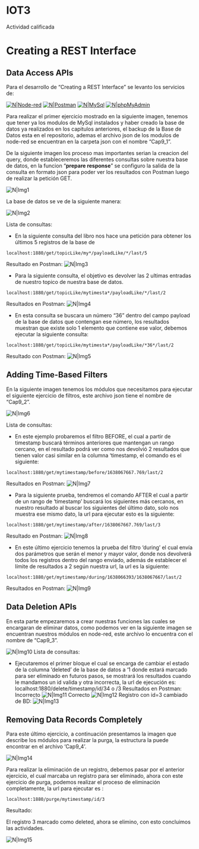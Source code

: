 # IOT3
Actividad calificada
# Creating a REST Interface


## Data Access APIs

Para el desarrollo de “Creating a REST Interface” se levanto los servicios de:

[![N|Node-red](https://i.ibb.co/Q62QZpv/logoigm1.png)](https://nodered.org/) [![N|Postman](https://i.ibb.co/mhFCN4d/postman.png)](https://www.postman.com/) [![N|MySql](https://i.ibb.co/PjLxDCC/logoigm3.png)](https://www.mysql.com/) [![N|phpMyAdmin](https://i.ibb.co/cypsdgy/logoigm4.png)](https://www.phpmyadmin.net/)

Para realizar el primer ejercicio mostrado en la siguiente imagen, tenemos que tener ya los modulos de MySql instalados y haber creado la base de datos ya realizados en los capitulos anteriores, el backup de la Base de Datos esta en el repositorio, ademas el archivo json de los modulos de node-red se encuentran en la carpeta json con el nombre “Cap9_1”.

De la siguiente imagen los proceso mas importantes serian la creacion del query, donde estableceremos las diferentes consultas sobre nuestra base de datos, en la funcion “**prepare response**” se configuro la salida de la consulta en formato json para poder ver los resultados con Postman luego de realizar la petición GET.

![N|Img1](https://lh6.googleusercontent.com/n2C9kPDMgFLcNKGXUvnG1nQ8CAHxQL2rHibci0J7JhmJb7Z4OwHFBVc1vj_t_bg5L-JzrhYEW1Zwenifxbxy2WMI7Lw0P7yeB1GvlfBN16r_EGXNAlsCn-OrbaFRSvKgZ7-fqzkB)

La base de datos se ve de la siguiente manera:

![N|Img2](https://lh5.googleusercontent.com/8LkcL-BjZV1NU9kllBLBRn6KQnlotkqc3OpMLqWwvQLSkxFtrdsu9OqqoAdBZQpb9qux0g3pTfarG5MnRwN3vRaHynfDUw-szjRg9gAzSObo8wat2pdcPKkAU8WJFRfOp18RyeFZ)

Lista de consultas:

  - En la siguiente consulta del libro nos hace una petición para obtener los últimos 5 registros de la base de 
  ```
  localhost:1880/get/topicLike/my*/payloadLike/*/last/5
  ```
  Resultado en Postman:
  ![N|Img3](https://lh3.googleusercontent.com/rfSMK85aD68dhs2VuA-7easC1EDGFJqBg_9YbPC7xTeUpmsuK_nJ9TKH1MwQgT4PrDzIOIqftPpwAdNzh4BzCPScaZgbOOZBcP1Vo1OQzLvZXpJYMIdyzVjFu-e8KEKxUYubU8Iu)
  - Para la siguiente consulta, el objetivo es devolver las 2 ultimas entradas de nuestro topico de nuestra base de datos.
  ```
  localhost:1880/get/topicLike/mytimesta*/payloadLike/*/last/2
  ```
  Resultados en Postman:
  ![N|Img4](https://lh6.googleusercontent.com/KeAerdKU2qN6pH8XLW5BTdNWI0f6_4mrvuHomL79UuJo3r0pnLZaR3cjVkgb-tJLejUg6R7MngPZ9SGrlblf2EKwzz1LRM67yi2EtHdKeb-gfP4zDWhx72CbzewdRPh-FVgZks-l)
  - En esta consulta se buscara un número “36” dentro del campo payload de la base de datos que contengan ese número, los resultados muestran que existe solo 1 elemento que contiene ese valor, debemos ejecutar la siguiente consulta:
  ```
  localhost:1880/get/topicLike/mytimesta*/payloadLike/*36*/last/2
  ```
  Resultado con Postman:
  ![N|Img5](https://lh5.googleusercontent.com/mu3B4-SP0JwUfWOon50u34fr-fYtd8tE3DMQ43Mc6nE20uBDFec6qfn-S02krjcZV_3RXHvutHahG74595g5MtVjM2JEZ6FsTgAR_HXlpzAyBvuTg6sRXNHi_s1wp56wsV25wWNv)


## Adding Time-Based Filters
En la siguiente imagen tenemos los módulos que necesitamos para ejecutar el siguiente ejercicio de filtros, este archivo json tiene el nombre de “Cap9_2”.

![N|Img6](https://lh6.googleusercontent.com/avO6KgZph7HHqkODN9nr85C2i4GuWahsx_km4qI74eDwSDKB6QLzYqJHlNmqHYaQK_HR6qz7Hef4bPDi1x3CHBxOejk0tmKgj40z2n5WqmzCUwSynURpDwgIh3fI-zA4AkZVKNoK)

Lista de consultas:
  - En este ejemplo probaremos el filtro BEFORE, el cual a partir de timestamp buscará términos anteriores que mantengan un rango cercano, en el resultado podrá ver como nos devolvió 2 resultados que tienen valor casi similar en la columna ‘timestamp, el comando es el siguiente:
  ```
  localhost:1880/get/mytimestamp/before/1638067667.769/last/2
  ```
  Resultados en Postman:
  ![N|Img7](https://lh3.googleusercontent.com/5Gd44wb2wTOqj7BREEkojzt4qEk_ydSMTtyW_6hH1uLPuoBsCruUsOJjGGHdCeAKRsmWE4G-Fp_vebw3vMhBKDcU1c5Dk-i97WTbot_qurOFGXiudyip9BbumB51kOg7aZmKq7Um)
  - Para la siguiente prueba, tendremos el comando AFTER el cual a partir de un rango de ‘timestamp’ buscará los siguientes más cercanos, en nuestro resultado al buscar los siguientes del último dato, solo nos muestra ese mismo dato, la url para ejecutar esto es la siguiente:
  ```
  localhost:1880/get/mytimestamp/after/1638067667.769/last/3
  ```
  Resultado en Postman:
  ![N|Img8](https://lh5.googleusercontent.com/3Ztk8KyDDatBDonT6Jy3NjrvcJwqCK1-cq1Ld100iTyR4udaKVCaLSmdQZr4LibP0PhaC7QtznZBLefDGoA4SAJypqVvjHvuLHIAQxBiqV6ZEzlo2kXtlh-pFIaW9224VFM_bSgb)
  - En este último ejercicio tenemos la prueba del filtro ‘during’ el cual envía dos parámetros que serán el menor y mayor valor, donde nos devolverá todos los registros dentro del rango enviado, además de establecer el límite de resultados a 2 según nuestra url, la url es la siguiente:
  ```
  localhost:1880/get/mytimestamp/during/1638066393/1638067667/last/2
  ```
  Resultados en Postman:
  ![N|Img9](https://lh3.googleusercontent.com/dIJ1BBKa5Qk-OAQKNb4p7_w0uEKxcmIOU7arP-RK2K-rCfTTGug51FnSK0hKffpQbW8O4o1Kp1HlZohdml8OegA_Zg-dIa4UXhBWCP6aQWqV41T15cu4rECQPzWSAqXL-AS7UJzz)


## Data Deletion APIs
En esta parte empezaremos a crear nuestras funciones las cuales se encargaran de eliminar datos, como podemos ver en la siguiente imagen se encuentran nuestros módulos en node-red, este archivo lo encuentra con el nombre de “Cap9_3”.

![N|Img10](https://lh6.googleusercontent.com/UmQOLMyuDxbAmqE09ic6WS_KTxWKQUsQ1DnzSunkWMZRiql-HKUms84xB-0FeDS8xjeHljzBUbFkm-XjR5ChBgH8IPENg4POk-vf7KcQFJsGtxfpodA6_vq8nZyE-JoendO0uunX)
Lista de consultas:
  - Ejecutaremos el primer bloque el cual se encarga de cambiar el estado de la columna ‘deleted’ de la base de datos a ‘1 donde estará marcado para ser eliminado en futuros pasos, se mostrará los resultados cuando le mandamos un id valida y otra incorrecta, la url de ejecución es:
  localhost:1880/delete/timestamp/id/34 o /3
  Resultados en Postman:
  Incorrecto
  ![N|Img11](https://lh5.googleusercontent.com/jgKDja9JZ_555lWAEjQcrwVpYVCcvwTL6BIJjna4tfU5y4nnBtvgMZVjrZYg-rGJYXpDc24_l5Quq1Kbhs-t6Qw96lnNfXzIrCGTEAZH5z_b0Wzk8-Xfa0WzGFqN4Yx1oTldOiPz)
  Correcto
  ![N|Img12](https://lh5.googleusercontent.com/WV0Il8S7BtDlwUGodxk4GHdY6gyQX9W-P6YxNEzmoSfIONFh9hhdA26RyT8f1ye49TYDv_AfMM2WoUqIKOU91TXrOxpiLFy9cmo6ugZn_PBFHrhJ-5Uq1CjxCDeQNl2QfcofD9F4)
  Registro con id=3 cambiado de BD:
  ![N|Img13](https://lh3.googleusercontent.com/AuNic3b6uy8FLdSCQh6NaSlmfd-UdNRWFfjbGqSBXhNFban2okm98uYCmHW7w_uPgCTSS_Mij05utMsS1dgB64RXcdfwcHbcPDUJ3eiGFBrsZNmtRLP-f1KzVo3MyXLJDxoBA8xR)

## Removing Data Records Completely
Para este último ejercicio, a continuación presentamos la imagen que describe los módulos para realizar la purga, la estructura la puede encontrar en el archivo ‘Cap9_4’.

![N|Img14](https://lh5.googleusercontent.com/jEs-eu7dhe6RqeklIGsKVjrwPxC6PKuipUAJSa2S25U2iAmJCPLEWQDTmF08fz6hZz8WYGOeVvBbgOI1DI41kF6Lpyo5ev61w4wjDHVEzFThHx1oiiuRAVpLn_b0f1yTGdfa5IV-)

Para realizar la eliminación de un registro, debemos pasar por el anterior ejercicio, el cual marcaba un registro para ser eliminado, ahora con este ejercicio de purga, podemos realizar el proceso de eliminación completamente, la url para ejecutar es :

```
localhost:1880/purge/mytimestamp/id/3
```
Resultado:

El registro 3 marcado como deleted, ahora se elimino, con esto concluimos las actividades.

![N|Img15](https://lh4.googleusercontent.com/VpncIkYVO8CJWBznK_nrRBDBK8DrqUErD0v0wn4NwtxHmDaLDRXrVeLv6RBGGK3mliQ94-f-fvMwtK_mIZ5eF7A-LOdiE0lTA9Fd8lPXmVer4FjGOpZX6pv0MpseBA2fdl73qG_r)
